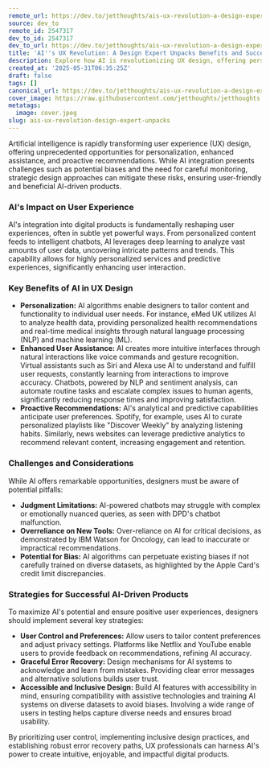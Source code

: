 ```yaml
---
remote_url: https://dev.to/jetthoughts/ais-ux-revolution-a-design-expert-unpacks-benefits-and-success-strategies-5foa
source: dev_to
remote_id: 2547317
dev_to_id: 2547317
dev_to_url: https://dev.to/jetthoughts/ais-ux-revolution-a-design-expert-unpacks-benefits-and-success-strategies-5foa
title: 'AI''s UX Revolution: A Design Expert Unpacks Benefits and Success Strategies'
description: Explore how AI is revolutionizing UX design, offering personalized experiences, enhanced assistance, and proactive recommendations. Learn about the benefits, challenges, and strategic design approaches for successful AI integration in digital products.
created_at: '2025-05-31T06:35:25Z'
draft: false
tags: []
canonical_url: https://dev.to/jetthoughts/ais-ux-revolution-a-design-expert-unpacks-benefits-and-success-strategies-5foa
cover_image: https://raw.githubusercontent.com/jetthoughts/jetthoughts.github.io/master/content/blog/ais-ux-revolution-design-expert-unpacks/cover.jpeg
metatags:
  image: cover.jpeg
slug: ais-ux-revolution-design-expert-unpacks
---
```

Artificial intelligence is rapidly transforming user experience (UX) design, offering unprecedented opportunities for personalization, enhanced assistance, and proactive recommendations. While AI integration presents challenges such as potential biases and the need for careful monitoring, strategic design approaches can mitigate these risks, ensuring user-friendly and beneficial AI-driven products.

### AI's Impact on User Experience

AI's integration into digital products is fundamentally reshaping user experiences, often in subtle yet powerful ways. From personalized content feeds to intelligent chatbots, AI leverages deep learning to analyze vast amounts of user data, uncovering intricate patterns and trends. This capability allows for highly personalized services and predictive experiences, significantly enhancing user interaction.

### Key Benefits of AI in UX Design

*   **Personalization:** AI algorithms enable designers to tailor content and functionality to individual user needs. For instance, eMed UK utilizes AI to analyze health data, providing personalized health recommendations and real-time medical insights through natural language processing (NLP) and machine learning (ML).
*   **Enhanced User Assistance:** AI creates more intuitive interfaces through natural interactions like voice commands and gesture recognition. Virtual assistants such as Siri and Alexa use AI to understand and fulfill user requests, constantly learning from interactions to improve accuracy. Chatbots, powered by NLP and sentiment analysis, can automate routine tasks and escalate complex issues to human agents, significantly reducing response times and improving satisfaction.
*   **Proactive Recommendations:** AI's analytical and predictive capabilities anticipate user preferences. Spotify, for example, uses AI to curate personalized playlists like "Discover Weekly" by analyzing listening habits. Similarly, news websites can leverage predictive analytics to recommend relevant content, increasing engagement and retention.

### Challenges and Considerations

While AI offers remarkable opportunities, designers must be aware of potential pitfalls:

*   **Judgment Limitations:** AI-powered chatbots may struggle with complex or emotionally nuanced queries, as seen with DPD's chatbot malfunction.
*   **Overreliance on New Tools:** Over-reliance on AI for critical decisions, as demonstrated by IBM Watson for Oncology, can lead to inaccurate or impractical recommendations.
*   **Potential for Bias:** AI algorithms can perpetuate existing biases if not carefully trained on diverse datasets, as highlighted by the Apple Card's credit limit discrepancies.

### Strategies for Successful AI-Driven Products

To maximize AI's potential and ensure positive user experiences, designers should implement several key strategies:

*   **User Control and Preferences:** Allow users to tailor content preferences and adjust privacy settings. Platforms like Netflix and YouTube enable users to provide feedback on recommendations, refining AI accuracy.
*   **Graceful Error Recovery:** Design mechanisms for AI systems to acknowledge and learn from mistakes. Providing clear error messages and alternative solutions builds user trust.
*   **Accessible and Inclusive Design:** Build AI features with accessibility in mind, ensuring compatibility with assistive technologies and training AI systems on diverse datasets to avoid biases. Involving a wide range of users in testing helps capture diverse needs and ensures broad usability.

By prioritizing user control, implementing inclusive design practices, and establishing robust error recovery paths, UX professionals can harness AI's power to create intuitive, enjoyable, and impactful digital products.